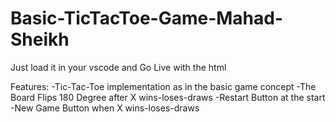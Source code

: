 # Basic-TicTacToe-Game-Mahad-Sheikh

Just load it in your vscode and Go Live with the html

Features:
-Tic-Tac-Toe implementation as in the basic game concept
-The Board Flips 180 Degree after X wins-loses-draws
-Restart Button at the start
-New Game Button when X wins-loses-draws


